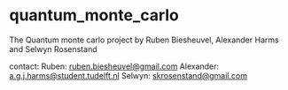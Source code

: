 # quantum_monte_carlo
The Quantum monte carlo project by Ruben Biesheuvel, Alexander Harms and Selwyn Rosenstand

contact:
Ruben: ruben.biesheuvel@gmail.com
Alexander: a.g.j.harms@student.tudelft.nl
Selwyn: skrosenstand@gmail.com